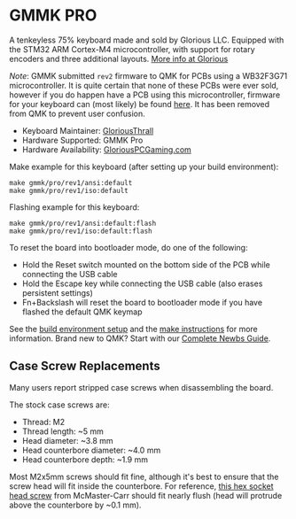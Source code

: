 # GMMK PRO

A tenkeyless 75% keyboard made and sold by Glorious LLC. Equipped with the STM32 ARM Cortex-M4 microcontroller, with support for rotary encoders and three additional layouts. [More info at Glorious](https://www.gloriousgaming.com/products/glorious-gmmk-pro-75-barebone-black)

*Note*: GMMK submitted `rev2` firmware to QMK for PCBs using a WB32F3G71 microcontroller. It is quite certain that none of these PCBs were ever sold, however if you do happen have a PCB using this microcontroller, firmware for your keyboard can (most likely) be found [here](https://github.com/qmk/qmk_firmware/tree/breakpoint_2024_11_24/keyboards/gmmk/pro/rev2). It has been removed from QMK to prevent user confusion.

* Keyboard Maintainer: [GloriousThrall](https://github.com/GloriousThrall)
* Hardware Supported: GMMK Pro
* Hardware Availability: [GloriousPCGaming.com](https://www.gloriousgaming.com/products/glorious-gmmk-pro-75-barebone-black)

Make example for this keyboard (after setting up your build environment):

    make gmmk/pro/rev1/ansi:default
    make gmmk/pro/rev1/iso:default

Flashing example for this keyboard:

    make gmmk/pro/rev1/ansi:default:flash
    make gmmk/pro/rev1/iso:default:flash

To reset the board into bootloader mode, do one of the following:

* Hold the Reset switch mounted on the bottom side of the PCB while connecting the USB cable
* Hold the Escape key while connecting the USB cable (also erases persistent settings)
* Fn+Backslash will reset the board to bootloader mode if you have flashed the default QMK keymap

See the [build environment setup](https://docs.qmk.fm/#/getting_started_build_tools) and the [make instructions](https://docs.qmk.fm/#/getting_started_make_guide) for more information. Brand new to QMK? Start with our [Complete Newbs Guide](https://docs.qmk.fm/#/newbs).

## Case Screw Replacements

Many users report stripped case screws when disassembling the board.

The stock case screws are:
* Thread: M2
* Thread length: ~5 mm
* Head diameter: ~3.8 mm
* Head counterbore diameter: ~4.0 mm
* Head counterbore depth: ~1.9 mm

Most M2x5mm screws should fit fine, although it's best to ensure that the screw head will fit inside the counterbore.
For reference, [this hex socket head screw](https://www.mcmaster.com/91292A005/) from McMaster-Carr should fit nearly flush (head will protrude above the counterbore by ~0.1 mm).
